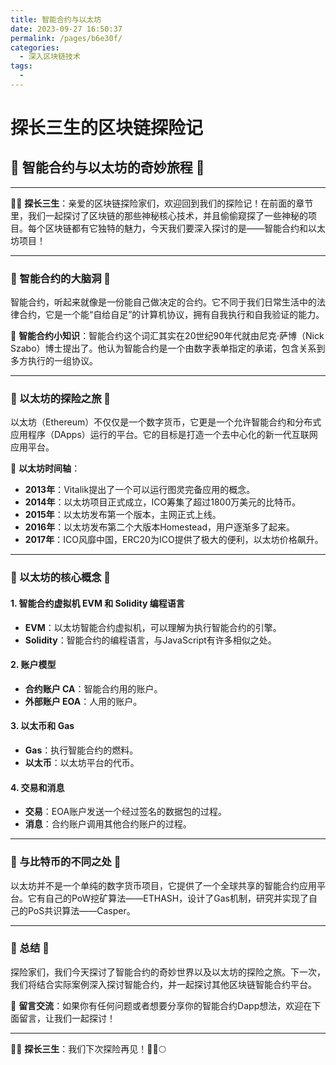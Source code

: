 ```yaml
---
title: 智能合约与以太坊
date: 2023-09-27 16:50:37
permalink: /pages/b6e30f/
categories: 
  - 深入区块链技术
tags: 
  - 
---
```


# 探长三生的区块链探险记

## 🚀 智能合约与以太坊的奇妙旅程 🚀

---

🕵️‍♂️ **探长三生**：亲爱的区块链探险家们，欢迎回到我们的探险记！在前面的章节里，我们一起探讨了区块链的那些神秘核心技术，并且偷偷窥探了一些神秘的项目。每个区块链都有它独特的魅力，今天我们要深入探讨的是——智能合约和以太坊项目！

---

### 🧠 智能合约的大脑洞 🧠

智能合约，听起来就像是一份能自己做决定的合约。它不同于我们日常生活中的法律合约，它是一个能“自给自足”的计算机协议，拥有自我执行和自我验证的能力。

🤖 **智能合约小知识**：智能合约这个词汇其实在20世纪90年代就由尼克·萨博（Nick Szabo）博士提出了。他认为智能合约是一个由数字表单指定的承诺，包含关系到多方执行的一组协议。

---

### 🚗 以太坊的探险之旅 🚗

以太坊（Ethereum）不仅仅是一个数字货币，它更是一个允许智能合约和分布式应用程序（DApps）运行的平台。它的目标是打造一个去中心化的新一代互联网应用平台。

📅 **以太坊时间轴**：
- **2013年**：Vitalik提出了一个可以运行图灵完备应用的概念。
- **2014年**：以太坊项目正式成立，ICO筹集了超过1800万美元的比特币。
- **2015年**：以太坊发布第一个版本，主网正式上线。
- **2016年**：以太坊发布第二个大版本Homestead，用户逐渐多了起来。
- **2017年**：ICO风靡中国，ERC20为ICO提供了极大的便利，以太坊价格飙升。

---

### 🧐 以太坊的核心概念 🧐

#### 1. **智能合约虚拟机 EVM 和 Solidity 编程语言**
- **EVM**：以太坊智能合约虚拟机，可以理解为执行智能合约的引擎。
- **Solidity**：智能合约的编程语言，与JavaScript有许多相似之处。

#### 2. **账户模型**
- **合约账户 CA**：智能合约用的账户。
- **外部账户 EOA**：人用的账户。

#### 3. **以太币和 Gas**
- **Gas**：执行智能合约的燃料。
- **以太币**：以太坊平台的代币。

#### 4. **交易和消息**
- **交易**：EOA账户发送一个经过签名的数据包的过程。
- **消息**：合约账户调用其他合约账户的过程。

---

### 🤔 与比特币的不同之处 🤔

以太坊并不是一个单纯的数字货币项目，它提供了一个全球共享的智能合约应用平台。它有自己的PoW挖矿算法——ETHASH，设计了Gas机制，研究并实现了自己的PoS共识算法——Casper。

---

### 🎉 总结 🎉

探险家们，我们今天探讨了智能合约的奇妙世界以及以太坊的探险之旅。下一次，我们将结合实际案例深入探讨智能合约，并一起探讨其他区块链智能合约平台。

💌 **留言交流**：如果你有任何问题或者想要分享你的智能合约Dapp想法，欢迎在下面留言，让我们一起探讨！

---

🕵️‍♂️ **探长三生**：我们下次探险再见！👋🚀🌕